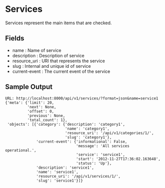 Services
================

Services represent the main items that are checked.

Fields
---------
- name : Name of service
- description : Description of service
- resource_uri : URI that represents the service
- slug : Internal and unique id of service
- current-event : The current event of the service

Sample Output
----------
```
URL: http://localhost:8000/api/v1/services/?format=json&name=service1
{'meta': {'limit': 20,
          'next': None,
          'offset': 0,
          'previous': None,
          'total_count': 1},
 'objects': [{'category': {'description': 'category1',
                           'name': 'category1',
                           'resource_uri': '/api/v1/categories/1/',
                           'slug': 'category1'},
              'current-event': {'informational': False,
                                'message': 'All services operational.',
                                'service': 'service1',
                                'start': '2012-11-27T17:36:02.163648',
                                'status': 'Up'},
              'description': 'service1',
              'name': 'service1',
              'resource_uri': '/api/v1/services/1/',
              'slug': 'service1'}]}
```



